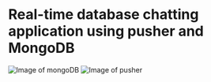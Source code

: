 # Real-time database chatting application using pusher and MongoDB

![Image of mongoDB](https://zdnet3.cbsistatic.com/hub/i/r/2018/02/16/8abdb3e1-47bc-446e-9871-c4e11a46f680/resize/370xauto/8a68280fd20eebfa7789cdaa6fb5eff1/mongo-db-logo.png)
![Image of pusher](https://upload.wikimedia.org/wikipedia/commons/1/1c/PUSHER.png)

